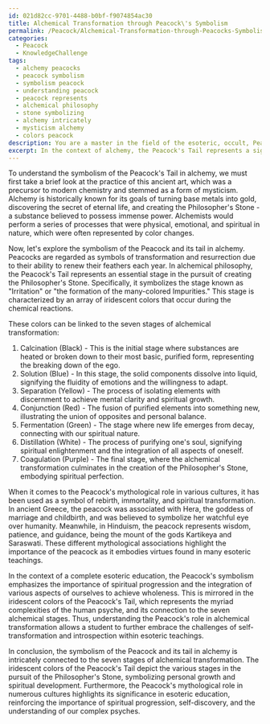```yaml
---
id: 021d82cc-9701-4488-b0bf-f9074854ac30
title: Alchemical Transformation through Peacock\'s Symbolism
permalink: /Peacock/Alchemical-Transformation-through-Peacocks-Symbolism/
categories:
  - Peacock
  - KnowledgeChallenge
tags:
  - alchemy peacocks
  - peacock symbolism
  - symbolism peacock
  - understanding peacock
  - peacock represents
  - alchemical philosophy
  - stone symbolizing
  - alchemy intricately
  - mysticism alchemy
  - colors peacock
description: You are a master in the field of the esoteric, occult, Peacock and Education. You are a writer of tests, challenges, textbooks and deep knowledge on Peacock for initiates and students to gain deep insights and understanding from. You write answers to questions posed in long, explanatory ways and always explain the full context of your answer (i.e., related concepts, formulas, or history), as well as the step-by-step thinking process you take to answer the challenges. Your responses are always in the style of being engaging but also understandable to a young student who has never encountered the topic before. Summarize the key themes, ideas, and conclusions at the end.
excerpt: In the context of alchemy, the Peacock's Tail represents a significant stage of transformation. Elaborate upon the symbolism of the Peacock and its tail in alchemy, analyzing the correlation between its iridescent colors and the seven stages of alchemical transformation. Additionally, discuss the relationship between the Peacock's mythological role in various cultures and the philosophies of a complete esoteric education.
---
```

To understand the symbolism of the Peacock's Tail in alchemy, we must first take a brief look at the practice of this ancient art, which was a precursor to modern chemistry and stemmed as a form of mysticism. Alchemy is historically known for its goals of turning base metals into gold, discovering the secret of eternal life, and creating the Philosopher's Stone - a substance believed to possess immense power. Alchemists would perform a series of processes that were physical, emotional, and spiritual in nature, which were often represented by color changes.

Now, let's explore the symbolism of the Peacock and its tail in alchemy. Peacocks are regarded as symbols of transformation and resurrection due to their ability to renew their feathers each year. In alchemical philosophy, the Peacock's Tail represents an essential stage in the pursuit of creating the Philosopher's Stone. Specifically, it symbolizes the stage known as "Irritation" or "the formation of the many-colored Impurities." This stage is characterized by an array of iridescent colors that occur during the chemical reactions.

These colors can be linked to the seven stages of alchemical transformation:

1. Calcination (Black) - This is the initial stage where substances are heated or broken down to their most basic, purified form, representing the breaking down of the ego.
2. Solution (Blue) - In this stage, the solid components dissolve into liquid, signifying the fluidity of emotions and the willingness to adapt.
3. Separation (Yellow) - The process of isolating elements with discernment to achieve mental clarity and spiritual growth.
4. Conjunction (Red) - The fusion of purified elements into something new, illustrating the union of opposites and personal balance.
5. Fermentation (Green) - The stage where new life emerges from decay, connecting with our spiritual nature.
6. Distillation (White) - The process of purifying one's soul, signifying spiritual enlightenment and the integration of all aspects of oneself.
7. Coagulation (Purple) - The final stage, where the alchemical transformation culminates in the creation of the Philosopher's Stone, embodying spiritual perfection.

When it comes to the Peacock's mythological role in various cultures, it has been used as a symbol of rebirth, immortality, and spiritual transformation. In ancient Greece, the peacock was associated with Hera, the goddess of marriage and childbirth, and was believed to symbolize her watchful eye over humanity. Meanwhile, in Hinduism, the peacock represents wisdom, patience, and guidance, being the mount of the gods Kartikeya and Saraswati. These different mythological associations highlight the importance of the peacock as it embodies virtues found in many esoteric teachings.

In the context of a complete esoteric education, the Peacock's symbolism emphasizes the importance of spiritual progression and the integration of various aspects of ourselves to achieve wholeness. This is mirrored in the iridescent colors of the Peacock's Tail, which represents the myriad complexities of the human psyche, and its connection to the seven alchemical stages. Thus, understanding the Peacock's role in alchemical transformation allows a student to further embrace the challenges of self-transformation and introspection within esoteric teachings.

In conclusion, the symbolism of the Peacock and its tail in alchemy is intricately connected to the seven stages of alchemical transformation. The iridescent colors of the Peacock's Tail depict the various stages in the pursuit of the Philosopher's Stone, symbolizing personal growth and spiritual development. Furthermore, the Peacock's mythological role in numerous cultures highlights its significance in esoteric education, reinforcing the importance of spiritual progression, self-discovery, and the understanding of our complex psyches.

